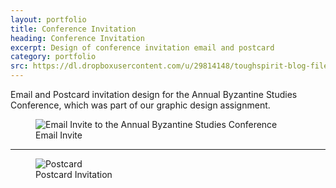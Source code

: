 ```yaml
---
layout: portfolio
title: Conference Invitation
heading: Conference Invitation
excerpt: Design of conference invitation email and postcard
category: portfolio
src: https://dl.dropboxusercontent.com/u/29814148/toughspirit-blog-files/portfolio/umsi/SI520/conference-invitation/html-anandpd.png
---
```


Email and Postcard invitation design for the Annual Byzantine Studies Conference, which was part of our graphic design assignment.

<figure>
    <img src="https://dl.dropboxusercontent.com/u/29814148/toughspirit-blog-files/portfolio/umsi/SI520/conference-invitation/html-anandpd.png" alt="Email Invite to the Annual Byzantine Studies Conference" title="Email Invite to the Annual Byzantine Studies Conference">
    <figcaption>Email Invite</figcaption>
</figure>

---

<figure>
    <img src="https://dl.dropboxusercontent.com/u/29814148/toughspirit-blog-files/portfolio/umsi/SI520/conference-invitation/postcard-single-page.png" alt="Postcard" title="Postcard">
    <figcaption>Postcard Invitation</figcaption>
</figure>

